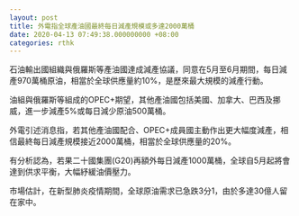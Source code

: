 ```yaml
---
layout: post
title: 外電指全球產油國最終每日減產規模或多達2000萬桶
date: 2020-04-13 07:49:38.000000000 +08:00
categories: rthk
---
```


石油輸出國組織與俄羅斯等產油國達成減產協議，同意在5月至6月期間，每日減產970萬桶原油，相當於全球供應量約10%，是歷來最大規模的減產行動。

油組與俄羅斯等組成的OPEC+期望，其他產油國包括美國、加拿大、巴西及挪威，進一步減產5%或每日減少原油500萬桶。

外電引述消息指，若其他產油國配合、OPEC+成員國主動作出更大幅度減產，相信最終每日減產規模接近2000萬桶，相當於全球供應量的20%。

有分析認為，若果二十國集團(G20)再額外每日減產1000萬桶，全球自5月起將會達到供求平衡，大幅紓緩油價壓力。

市場估計，在新型肺炎疫情期間，全球原油需求已急跌3分1，由於多達30億人留在家中。
